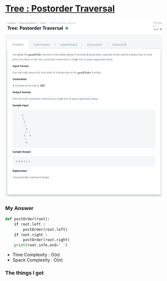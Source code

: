 # [Tree : Postorder Traversal](https://www.hackerrank.com/challenges/tree-postorder-traversal/problem)

![image](Problem.png)



### My Answer

```python
def postOrder(root):
    if root.left : 
        postOrder(root.left)
    if root.right : 
        postOrder(root.right)
    print(root.info,end=' ')
```

* Time Complexity : O(n)
* Space Complexity : O(n)



### The things I got
